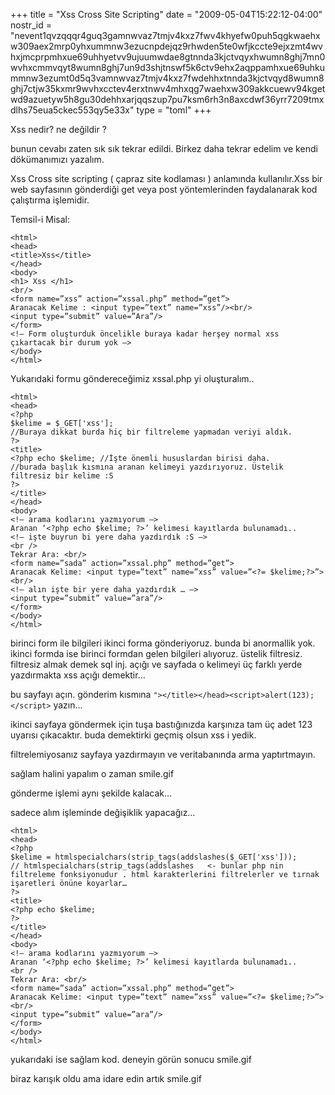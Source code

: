 +++
title = "Xss Cross Site Scripting"
date = "2009-05-04T15:22:12-04:00"
nostr_id = "nevent1qvzqqqr4guq3gamnwvaz7tmjv4kxz7fwv4khyefw0puh5qgkwaehxw309aex2mrp0yhxummnw3ezucnpdejqz9rhwden5te0wfjkccte9ejxzmt4wvhxjmcprpmhxue69uhhyetvv9ujuumwdae8gtnnda3kjctvqyxhwumn8ghj7mn0wvhxcmmvqyt8wumn8ghj7un9d3shjtnswf5k6ctv9ehx2aqppamhxue69uhkummnw3ezumt0d5q3vamnwvaz7tmjv4kxz7fwdehhxtnnda3kjctvqyd8wumn8ghj7ctjw35kxmr9wvhxcctev4erxtnwv4mhxqg7waehxw309akkcuewv94kgetwd9azuetyw5h8gu30dehhxarjqqszup7pu7ksm6rh3n8axcdwf36yrr7209tmxdlhs75eua5ckec553qy5e33x"
type = "toml"
+++

Xss nedir? ne değildir ?

bunun cevabı zaten sık sık tekrar edildi. Birkez daha tekrar edelim ve kendi dökümanımızı yazalım.

Xss Cross site scripting ( çapraz site kodlaması ) anlamında kullanılır.Xss bir web sayfasının gönderdiği get veya post yöntemlerinden faydalanarak kod çalıştırma işlemidir.

Temsil-i Misal:
```
<html>
<head>
<title>Xss</title>
</head>
<body>
<h1> Xss </h1>
<br/>
<form name=”xss” action=”xssal.php” method=”get”>
Aranacak Kelime : <input type=”text” name=”xss”/><br/>
<input type=”submit” value=”Ara”/>
</form>
<!– Form oluşturduk öncelikle buraya kadar herşey normal xss çıkartacak bir durum yok –>
</body>
</html>
```

Yukarıdaki formu göndereceğimiz xssal.php yi oluşturalım..
```
<html>
<head>
<?php
$kelime = $_GET['xss'];
//Buraya dikkat burda hiç bir filtreleme yapmadan veriyi aldık.
?>
<title>
<?php echo $kelime; //İşte önemli hususlardan birisi daha.
//burada başlık kısmına aranan kelimeyi yazdırıyoruz. Üstelik filtresiz bir kelime :S
?>
</title>
</head>
<body>
<!– arama kodlarını yazmıyorum –>
Aranan ‘<?php echo $kelime; ?>’ kelimesi kayıtlarda bulunamadı..
<!– işte buyrun bi yere daha yazdırdık :S –>
<br />
Tekrar Ara: <br/>
<form name=”sada” action=”xssal.php” method=”get”>
Aranacak Kelime: <input type=”text” name=”xss” value=”<?= $kelime;?>”><br/>
<!– alın işte bir yere daha yazdırdık … –>
<input type=”submit” value=”ara”/>
</form>
</body>
</html>
```

birinci form ile bilgileri ikinci forma gönderiyoruz. bunda bi anormallik yok.
ikinci formda ise birinci formdan gelen bilgileri alıyoruz. üstelik filtresiz. filtresiz almak demek sql inj. açığı ve sayfada o kelimeyi üç farklı yerde yazdırmakta xss açığı demektir…

bu sayfayı açın. gönderim kısmına `"></title></head><script>alert(123);</script>` yazın…

ikinci sayfaya göndermek için tuşa bastığınızda karşınıza tam üç adet 123 uyarısı çıkacaktır. buda demektirki geçmiş olsun xss i yedik.

filtrelemiyosanız sayfaya yazdırmayın ve veritabanında arma yaptırtmayın.

sağlam halini yapalım o zaman smile.gif

gönderme işlemi aynı şekilde kalacak…

sadece alım işleminde değişiklik yapacağız…

```
<html>
<head>
<?php
$kelime = htmlspecialchars(strip_tags(addslashes($_GET['xss']));
// htmlspecialchars(strip_tags(addslashes   <- bunlar php nin filtreleme fonksiyonudur . html karakterlerini filtrelerler ve tırnak işaretleri önüne koyarlar…
?>
<title>
<?php echo $kelime;
?>
</title>
</head>
<body>
<!– arama kodlarını yazmıyorum –>
Aranan ‘<?php echo $kelime; ?>’ kelimesi kayıtlarda bulunamadı..
<br />
Tekrar Ara: <br/>
<form name=”sada” action=”xssal.php” method=”get”>
Aranacak Kelime: <input type=”text” name=”xss” value=”<?= $kelime;?>”><br/>
<input type=”submit” value=”ara”/>
</form>
</body>
</html>
```

yukarıdaki ise sağlam kod. deneyin görün sonucu smile.gif

biraz karışık oldu ama idare edin artık smile.gif

